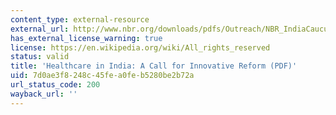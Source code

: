```yaml
---
content_type: external-resource
external_url: http://www.nbr.org/downloads/pdfs/Outreach/NBR_IndiaCaucus_Dec2012.pdf
has_external_license_warning: true
license: https://en.wikipedia.org/wiki/All_rights_reserved
status: valid
title: 'Healthcare in India: A Call for Innovative Reform (PDF)'
uid: 7d0ae3f8-248c-45fe-a0fe-b5280be2b72a
url_status_code: 200
wayback_url: ''
---
```

